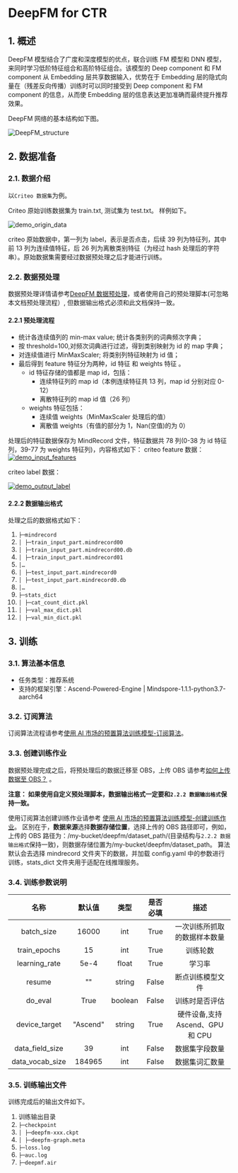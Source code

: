 # DeepFM for CTR

## 1. 概述

DeepFM 模型结合了广度和深度模型的优点，联合训练 FM 模型和 DNN 模型，来同时学习低阶特征组合和高阶特征组合。该模型的 Deep component 和 FM component 从 Embedding 层共享数据输入，优势在于 Embedding 层的隐式向量在（残差反向传播）训练时可以同时接受到 Deep component 和 FM component 的信息，从而使 Embedding 层的信息表达更加准确而最终提升推荐效果。

DeepFM 网络的基本结构如下图。

![DeepFM_structure](https://cnnorth4-job-train-algorithm.obs.cn-north-4.myhuaweicloud.com/aimarket_deps/82cc6f9c-819e-4040-b033-10dfd7cac75b/pics/DeepFM_structure.png)

## 2. 数据准备

### 2.1. 数据介绍

以`Criteo 数据集`为例。

Criteo 原始训练数据集为 train.txt, 测试集为 test.txt。 样例如下。

![demo_origin_data](https://cnnorth4-job-train-algorithm.obs.cn-north-4.myhuaweicloud.com/aimarket_deps/82cc6f9c-819e-4040-b033-10dfd7cac75b/pics/demo_origin_data.png)

criteo 原始数据中，第一列为 label，表示是否点击，后续 39 列为特征列，其中前 13 列为连续值特征，后 26 列为离散类别特征（为经过 hash 处理后的字符串）。原始数据集需要经过数据预处理之后才能进行训练。

### 2.2. 数据预处理

数据预处理详情请参考[DeepFM 数据预处理](https://github.com/huaweicloud/ModelArts-Lab/tree/master/tools/DeepFM-GPU)，或者使用自己的预处理脚本(可忽略本文档预处理流程）, 但数据输出格式必须和此文档保持一致。

#### 2.2.1 预处理流程

- 统计各连续值列的 min-max value; 统计各类别列的词典频次字典；
- 按 threshold=100,对频次词典进行过滤，得到类别映射为 id 的 map 字典；
- 对连续值进行 MinMaxScaler; 将类别列特征映射为 id 值；
- 最后得到 feature 特征分为两种，id 特征 和 weights 特征 。
  - id 特征存储的值都是 map id，包括：
    - 连续特征列的 map id（本例连续特征共 13 列，map id 分别对应 0-12）
    - 离散特征列的 map id 值（26 列）
  - weights 特征包括：
    - 连续值 weights（MinMaxScaler 处理后的值）
    - 离散值 weights（有值的部分为 1，Nan(空值)的为 0）

处理后的特征数据保存为 MindRecord 文件，特征数据共 78 列(0-38 为 id 特征列，39-77 为 weights 特征列)，内容格式如下：
criteo feature 数据：
[![demo_input_features](https://cnnorth4-job-train-algorithm.obs.cn-north-4.myhuaweicloud.com/aimarket_deps/82cc6f9c-819e-4040-b033-10dfd7cac75b/pics/demo_input_features.png)](https://cnnorth4-job-train-algorithm.obs.cn-north-4.myhuaweicloud.com/aimarket_deps/82cc6f9c-819e-4040-b033-10dfd7cac75b/pics/demo_input_features.png)

criteo label 数据：

[![demo_output_label](https://cnnorth4-job-train-algorithm.obs.cn-north-4.myhuaweicloud.com/aimarket_deps/82cc6f9c-819e-4040-b033-10dfd7cac75b/pics/demo_output_label.png)](https://cnnorth4-job-train-algorithm.obs.cn-north-4.myhuaweicloud.com/aimarket_deps/82cc6f9c-819e-4040-b033-10dfd7cac75b/pics/demo_output_label.png)

#### 2.2.2 数据输出格式

处理之后的数据格式如下：

1. `├─mindrecord`
2. `│ ├─train_input_part.mindrecord00`
3. `│ ├─train_input_part.mindrecord00.db`
4. `│ ├─train_input_part.mindrecord01`
5. `│…`
6. `│ ├─test_input_part.mindrecord0`
7. `│ ├─test_input_part.mindrecord0.db `
8. `│…`
9. `├─stats_dict`
10. `│ ├─cat_count_dict.pkl`
11. `│ ├─val_max_dict.pkl`
12. `│ ├─val_min_dict.pkl`

## 3. 训练

### 3.1. 算法基本信息

- 任务类型：推荐系统
- 支持的框架引擎：Ascend-Powered-Engine | Mindspore-1.1.1-python3.7-aarch64

### 3.2. 订阅算法

订阅算法流程请参考[使用 AI 市场的预置算法训练模型-订阅算法](https://support.huaweicloud.com/bestpractice-modelarts/modelarts_10_0025.html#modelarts_10_0025__section87421022184315)。

### 3.3. 创建训练作业

数据预处理完成之后，将预处理后的数据迁移至 OBS，上传 OBS 请参考[如何上传数据至 OBS？](https://support.huaweicloud.com/modelarts_faq/modelarts_05_0013.html) 。

**注意： 如果使用自定义预处理脚本，数据输出格式一定要和`2.2.2 数据输出格式`保持一致。**

使用订阅算法创建训练作业请参考 [使用 AI 市场的预置算法训练模型-创建训练作业](https://support.huaweicloud.com/bestpractice-modelarts/modelarts_10_0025.html#modelarts_10_0025__section139551128135716)。
区别在于，**数据来源**选择**数据存储位置**，选择上传的 OBS 路径即可，例如，上传的 OBS 路径为：/my-bucket/deepfm/dataset_path/(目录结构与`2.2.2 数据输出格式`保持一致)，则数据存储位置为/my-bucket/deepfm/dataset_path。
算法默认会去选择 mindrecord 文件夹下的数据，并加载 config.yaml 中的参数进行训练，stats_dict 文件夹用于适配在线推理服务。

### 3.4. 训练参数说明

|      名称       |  默认值  |  类型   | 是否必填 |               描述               |
| :-------------: | :------: | :-----: | :------: | :------------------------------: |
|   batch_size    |  16000   |   int   |   True   |   一次训练所抓取的数据样本数量   |
|  train_epochs   |    15    |   int   |   True   |             训练轮数             |
|  learning_rate  |   5e-4   |  float  |   True   |              学习率              |
|     resume      |    ""    | string  |  False   |         断点训练模型文件         |
|     do_eval     |   True   | boolean |  False   |          训练时是否评估          |
|  device_target  | "Ascend" | string  |   True   | 硬件设备,支持 Ascend、GPU 和 CPU |
| data_field_size |    39    |   int   |  False   |          数据集字段数量          |
| data_vocab_size |  184965  |   int   |  False   |          数据集词汇数量          |

### 3.5. 训练输出文件

训练完成后的输出文件如下。

1. 训练输出目录
2. `├─checkpoint`
3. `│ ├─deepfm-xxx.ckpt`
4. `│ ├─deepfm-graph.meta`
5. `├─loss.log`
6. `├─auc.log`
7. `├─deepmf.air`
